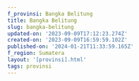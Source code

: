 ```yaml
---
f_provinsi: Bangka Belitung
title: Bangka Belitung
slug: bangka-belitung
updated-on: '2023-09-09T17:12:23.274Z'
created-on: '2023-09-09T16:59:59.102Z'
published-on: '2024-01-21T11:33:59.165Z'
f_region: Sumatera
layout: '[provinsi].html'
tags: provinsi
---
```



